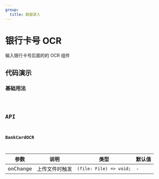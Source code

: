```yaml
---
group:
  title: 数据录入
---
```


# 银行卡号 OCR

输入银行卡号后面的的 OCR 组件

## 代码演示

### 基础用法

<code src='../../src/demos/item-bank-card-orc.tsx' />

## API

### BankCardOCR

| 参数     | 说明           | 类型                    | 默认值 |
| -------- | -------------- | ----------------------- | ------ |
| onChange | 上传文件时触发 | `(file: File) => void;` | -      |
